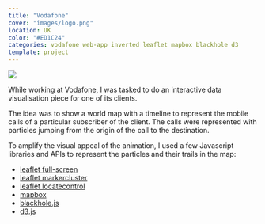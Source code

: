 ```yaml
---
title: "Vodafone"
cover: "images/logo.png"
location: UK
color: "#ED1C24"
categories: vodafone web-app inverted leaflet mapbox blackhole d3
template: project
---
```


![](/work/vodafone/images/1.png)

While working at Vodafone, I was tasked to do an interactive data visualisation piece for one of its clients.

The idea was to show a world map with a timeline to represent the mobile calls of a particular subscriber of the client. The calls were represented with particles jumping from the origin of the call to the destination.

To amplify the visual appeal of the animation, I used a few Javascript libraries and APIs to represent the particles and their trails in the map:

- [leaflet full-screen](https://github.com/Leaflet/Leaflet.fullscreen)
- [leaflet markercluster](https://github.com/Leaflet/Leaflet.markercluster)
- [leaflet locatecontrol](https://github.com/domoritz/leaflet-locatecontrol)
- [mapbox](https://docs.mapbox.com/mapbox.js/api/v3.1.1/)
- [blackhole.js](https://github.com/artzub/blackhole.js)
- [d3.js](https://d3js.org/)
